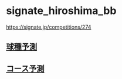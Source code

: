# signate_hiroshima_bb

https://signate.jp/competitions/274

## [球種予測](https://signate.jp/competitions/275)

## [コース予測](https://signate.jp/competitions/276)